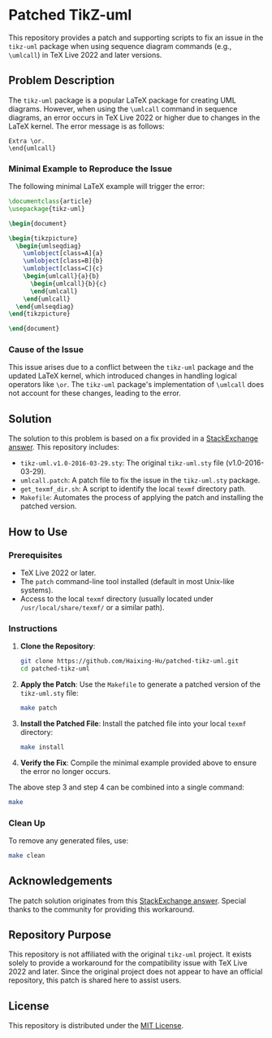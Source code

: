 # Patched TikZ-uml

This repository provides a patch and supporting scripts to fix an issue in the
`tikz-uml` package when using sequence diagram commands (e.g., `\umlcall`) in
 TeX Live 2022 and later versions.

## Problem Description

The `tikz-uml` package is a popular LaTeX package for creating UML diagrams.
However, when using the `\umlcall` command in sequence diagrams, an error occurs
in TeX Live 2022 or higher due to changes in the LaTeX kernel. The error message
is as follows:

```
Extra \or.
\end{umlcall}
```

### Minimal Example to Reproduce the Issue

The following minimal LaTeX example will trigger the error:

```latex
\documentclass{article}
\usepackage{tikz-uml}

\begin{document}

\begin{tikzpicture}
  \begin{umlseqdiag}
    \umlobject[class=A]{a}
    \umlobject[class=B]{b}
    \umlobject[class=C]{c}
    \begin{umlcall}{a}{b}
      \begin{umlcall}{b}{c}
      \end{umlcall}
    \end{umlcall}
  \end{umlseqdiag}
\end{tikzpicture}

\end{document}
```

### Cause of the Issue

This issue arises due to a conflict between the `tikz-uml` package and the
updated LaTeX kernel, which introduced changes in handling logical operators
like `\or`. The `tikz-uml` package's implementation of `\umlcall` does not
account for these changes, leading to the error.

## Solution

The solution to this problem is based on a fix provided in a [StackExchange answer]. This repository includes:

- `tikz-uml.v1.0-2016-03-29.sty`: The original `tikz-uml.sty` file (v1.0-2016-03-29).
- `umlcall.patch`: A patch file to fix the issue in the `tikz-uml.sty` package.
- `get_texmf_dir.sh`: A script to identify the local `texmf` directory path.
- `Makefile`: Automates the process of applying the patch and installing the patched version.

## How to Use

### Prerequisites

- TeX Live 2022 or later.
- The `patch` command-line tool installed (default in most Unix-like systems).
- Access to the local `texmf` directory (usually located under `/usr/local/share/texmf/` or a similar path).

### Instructions

1. **Clone the Repository**:
   ```bash
   git clone https://github.com/Haixing-Hu/patched-tikz-uml.git
   cd patched-tikz-uml
   ```

2. **Apply the Patch**:
   Use the `Makefile` to generate a patched version of the `tikz-uml.sty` file:
   ```bash
   make patch
   ```

3. **Install the Patched File**:
   Install the patched file into your local `texmf` directory:
   ```bash
   make install
   ```

4. **Verify the Fix**:
   Compile the minimal example provided above to ensure the error no longer occurs.


The above step 3 and step 4 can be combined into a single command:
```bash
make
```

### Clean Up

To remove any generated files, use:
```bash
make clean
```

## Acknowledgements

The patch solution originates from this [StackExchange answer]. Special thanks
to the community for providing this workaround.

## Repository Purpose

This repository is not affiliated with the original `tikz-uml` project. It
exists solely to provide a workaround for the compatibility issue with
TeX Live 2022 and later. Since the original project does not appear to have
an official repository, this patch is shared here to assist users.

## License

This repository is distributed under the [MIT License](LICENSE).


[StackExchange answer]: https://tex.stackexchange.com/questions/690613/tikz-uml-extra-or-endumlcall-issue-returned-on-new-tex-versions/725846#725846